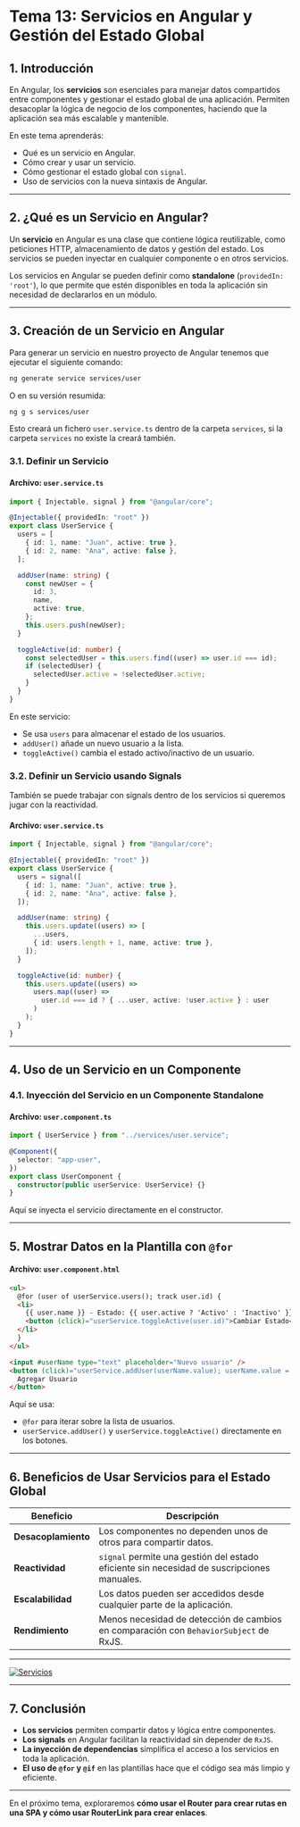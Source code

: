 # **Tema 13: Servicios en Angular y Gestión del Estado Global**

## **1. Introducción**

En Angular, los **servicios** son esenciales para manejar datos compartidos entre componentes y gestionar el estado global de una aplicación. Permiten desacoplar la lógica de negocio de los componentes, haciendo que la aplicación sea más escalable y mantenible.

En este tema aprenderás:

- Qué es un servicio en Angular.
- Cómo crear y usar un servicio.
- Cómo gestionar el estado global con `signal`.
- Uso de servicios con la nueva sintaxis de Angular.

---

## **2. ¿Qué es un Servicio en Angular?**

Un **servicio** en Angular es una clase que contiene lógica reutilizable, como peticiones HTTP, almacenamiento de datos y gestión del estado. Los servicios se pueden inyectar en cualquier componente o en otros servicios.

Los servicios en Angular se pueden definir como **standalone** (`providedIn: 'root'`), lo que permite que estén disponibles en toda la aplicación sin necesidad de declararlos en un módulo.

---

## **3. Creación de un Servicio en Angular**

Para generar un servicio en nuestro proyecto de Angular tenemos que ejecutar el siguiente comando:

```sh
ng generate service services/user
```

O en su versión resumida:

```sh
ng g s services/user
```

Esto creará un fichero `user.service.ts` dentro de la carpeta `services`, si la carpeta `services` no existe la creará también.

### **3.1. Definir un Servicio**

#### **Archivo: `user.service.ts`**

```ts
import { Injectable, signal } from "@angular/core";

@Injectable({ providedIn: "root" })
export class UserService {
  users = [
    { id: 1, name: "Juan", active: true },
    { id: 2, name: "Ana", active: false },
  ];

  addUser(name: string) {
    const newUser = {
      id: 3,
      name,
      active: true,
    };
    this.users.push(newUser);
  }

  toggleActive(id: number) {
    const selectedUser = this.users.find((user) => user.id === id);
    if (selectedUser) {
      selectedUser.active = !selectedUser.active;
    }
  }
}
```

En este servicio:

- Se usa `users` para almacenar el estado de los usuarios.
- `addUser()` añade un nuevo usuario a la lista.
- `toggleActive()` cambia el estado activo/inactivo de un usuario.

### **3.2. Definir un Servicio usando Signals**

También se puede trabajar con signals dentro de los servicios si queremos jugar con la reactividad.

#### **Archivo: `user.service.ts`**

```ts
import { Injectable, signal } from "@angular/core";

@Injectable({ providedIn: "root" })
export class UserService {
  users = signal([
    { id: 1, name: "Juan", active: true },
    { id: 2, name: "Ana", active: false },
  ]);

  addUser(name: string) {
    this.users.update((users) => [
      ...users,
      { id: users.length + 1, name, active: true },
    ]);
  }

  toggleActive(id: number) {
    this.users.update((users) =>
      users.map((user) =>
        user.id === id ? { ...user, active: !user.active } : user
      )
    );
  }
}
```

---

## **4. Uso de un Servicio en un Componente**

### **4.1. Inyección del Servicio en un Componente Standalone**

#### **Archivo: `user.component.ts`**

```ts
import { UserService } from "../services/user.service";

@Component({
  selector: "app-user",
})
export class UserComponent {
  constructor(public userService: UserService) {}
}
```

Aquí se inyecta el servicio directamente en el constructor.

---

## **5. Mostrar Datos en la Plantilla con `@for`**

#### **Archivo: `user.component.html`**

```html
<ul>
  @for (user of userService.users(); track user.id) {
  <li>
    {{ user.name }} - Estado: {{ user.active ? 'Activo' : 'Inactivo' }}
    <button (click)="userService.toggleActive(user.id)">Cambiar Estado</button>
  </li>
  }
</ul>

<input #userName type="text" placeholder="Nuevo usuario" />
<button (click)="userService.addUser(userName.value); userName.value = ''">
  Agregar Usuario
</button>
```

Aquí se usa:

- `@for` para iterar sobre la lista de usuarios.
- `userService.addUser()` y `userService.toggleActive()` directamente en los botones.

---

## **6. Beneficios de Usar Servicios para el Estado Global**

| **Beneficio**       | **Descripción**                                                                            |
| ------------------- | ------------------------------------------------------------------------------------------ |
| **Desacoplamiento** | Los componentes no dependen unos de otros para compartir datos.                            |
| **Reactividad**     | `signal` permite una gestión del estado eficiente sin necesidad de suscripciones manuales. |
| **Escalabilidad**   | Los datos pueden ser accedidos desde cualquier parte de la aplicación.                     |
| **Rendimiento**     | Menos necesidad de detección de cambios en comparación con `BehaviorSubject` de RxJS.      |

---

[![Servicios](https://img.youtube.com/vi/ehv9_wYfAfU/0.jpg)](https://www.youtube.com/watch?v=ehv9_wYfAfU&list=PLzA2VyZwsq_9cD3JIxBymaIVyef07PJ-y)

---

## **7. Conclusión**

- **Los servicios** permiten compartir datos y lógica entre componentes.
- **Los signals** en Angular facilitan la reactividad sin depender de `RxJS`.
- **La inyección de dependencias** simplifica el acceso a los servicios en toda la aplicación.
- **El uso de `@for` y `@if`** en las plantillas hace que el código sea más limpio y eficiente.

---

En el próximo tema, exploraremos **cómo usar el Router para crear rutas en una SPA y cómo usar RouterLink para crear enlaces**.
